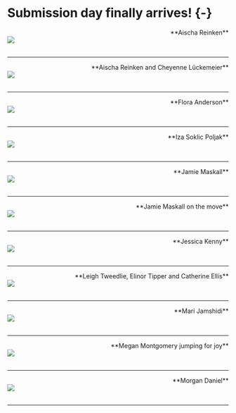 
# Submission day finally arrives! {-}


<div>
<span style = "float: right;">**Aischa Reinken**</span>
<br>
<img src="images/Aischa_sub.jpg"> 
</div>


<div>
<br>
</div>

---

<div>
<span style = "float: right;">**Aischa Reinken and Cheyenne Lückemeier**</span>
<br>
<img src="images/Aischa_Cheyenne_sub.jpg"> 
</div>


<div>
<br>
</div>

---

<div>
<span style = "float: right;">**Flora Anderson**</span>
<br>
<img src="images/Flora_sub.png"> 
</div>


<div>
<br>
</div>

---

<div>
<span style = "float: right;">**Iza Soklic Poljak**</span>
<br>
<img src="images/Iza_sub.jpg"> 
</div>


<div>
<br>
</div>

---

<div>
<span style = "float: right;">**Jamie Maskall**</span>
<br>
<img src="images/Jamie_still_sub.jpg"> 
</div>


<div>
<br>
</div>

---

<div>
<span style = "float: right;">**Jamie Maskall on the move**</span>
<br>
<img src="images/Jamie_move_sub.jpg"> 
</div>


<div>
<br>
</div>

---

<div>
<span style = "float: right;">**Jessica Kenny**</span>
<br>
<img src="images/JessicaKenny.png"> 
</div>


<div>
<br>
</div>

---

<div>
<span style = "float: right;">**Leigh Tweedlie, Elinor Tipper and Catherine Ellis**</span>
<br>
<img src="images/LeighTweedlie_ElinorTipper_CatherineEllis_sub.jpeg"> 
</div>


<div>
<br>
</div>

---

<div>
<span style = "float: right;">**Mari Jamshidi**</span>
<br>
<img src="images/Mari_Jamshidi_sub.jpg"> 
</div>


<div>
<br>
</div>

---


<div>
<span style = "float: right;">**Megan Montgomery jumping for joy**</span>
<br>
<img src="images/Megan_sub.jpg"> 
</div>


<div>
<br>
</div>

---

<div>
<span style = "float: right;">**Morgan Daniel**</span>
<br>
<img src="images/Morgan_Daniel_sub.jpg"> 
</div>


<div>
<br>
</div>

---
